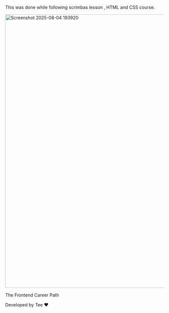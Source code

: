 This was done while following scrimbas lesson , HTML and CSS course.




<img width="506" height="867" alt="Screenshot 2025-08-04 193920" src="https://github.com/user-attachments/assets/638dc04f-db38-4da7-9138-1e21d78cf16d" />



The Frontend Career Path


Developed by Tee ❤️
